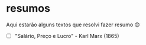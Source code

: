 # resumos

Aqui estarão alguns textos que resolvi fazer resumo 😊

- [ ] "Salário, Preço e Lucro" - Karl Marx (1865)
